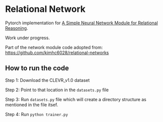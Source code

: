 # Relational Network
Pytorch implementation for [A Simple Neural Network Module for Relational Reasoning](https://arxiv.org/pdf/1706.01427.pdf).

Work under progress.

Part of the network module code adopted from:
https://github.com/kimhc6028/relational-networks

## How to run the code
Step 1: Download the CLEVR_v1.0 dataset 

Step 2: Point to that location in the `datasets.py` file

Step 3: Run `datasets.py` file which will create a directory structure as mentioned in the file itsef.

Step 4: Run `python trainer.py`
